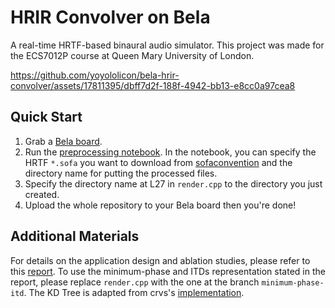 # HRIR Convolver on Bela

A real-time HRTF-based binaural audio simulator.
This project was made for the ECS7012P course at Queen Mary University of London.

https://github.com/yoyololicon/bela-hrir-convolver/assets/17811395/dbff7d2f-188f-4942-bb13-e8cc0a97cea8

## Quick Start

1. Grab a [Bela board](https://bela.io/).
2. Run the [preprocessing notebook](preprocess.ipynb). In the notebook, you can specify the HRTF `*.sofa` you want to download from [sofaconvention](https://www.sofaconventions.org/mediawiki/index.php/Files) and the directory name for putting the processed files.
3. Specify the directory name at L27 in `render.cpp` to the directory you just created.
4. Upload the whole repository to your Bela board then you're done!

## Additional Materials

For details on the application design and ablation studies, please refer to this [report](report.pdf).
To use the minimum-phase and ITDs representation stated in the report, please replace `render.cpp` with the one at the branch `minimum-phase-itd`.
The KD Tree is adapted from crvs's [implementation](https://github.com/crvs/KDTree).

